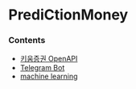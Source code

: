 # PrediCtionMoney

### Contents

+ [키움증권 OpenAPI](https://github.com/kimminwyk/PrediCtionMoney/tree/main/OpenApi)
+ [Telegram Bot](https://github.com/kimminwyk/TelegramBot)
+ [machine learning](https://github.com/kimminwyk/PrediCtionMoney/tree/main/machine-learning)